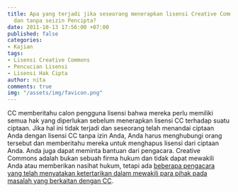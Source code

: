 ```yaml
---
title: Apa yang terjadi jika seseorang menerapkan lisensi Creative Commons tanpa sepengetahuan
  dan tanpa seizin Pencipta?
date: 2011-10-13 17:56:00 +07:00
published: false
categories:
- Kajian
tags:
- Lisensi Creative Commons
- Pencucian Lisensi
- Lisensi Hak Cipta
author: nita
comments: true
img: "/assets/img/favicon.png"
---
```


CC memberitahu calon pengguna lisensi bahwa mereka perlu memiliki semua hak yang diperlukan sebelum menerapkan lisensi CC terhadap suatu ciptaan. Jika hal ini tidak terjadi dan seseorang telah menandai ciptaan Anda dengan lisensi CC tanpa izin Anda, Anda harus menghubungi orang tersebut dan memberitahu mereka untuk menghapus lisensi dari ciptaan Anda. Anda juga dapat meminta bantuan dari pengacara. Creative Commons adalah bukan sebuah firma hukum dan tidak dapat mewakili Anda atau memberikan nasihat hukum, tetapi ada [beberapa pengacara yang telah menyatakan ketertarikan dalam mewakili para pihak pada masalah yang berkaitan dengan CC](http://wiki.creativecommons.or.id/FAQ#Dapatkah_CC_memberikan_nasihat_hukum_tentang_lisensi_atau_alat_lainnya.2C_atau_membantu_penegakan_lisensi_CC.3F).
